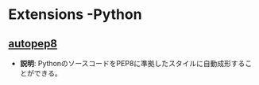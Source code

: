 <!--

Copyright © hellotksan
All rights reserved.
Creative Commons Attribution 4.0 License (International): https://creativecommons.org/licenses/by/4.0/legalcode

-->

# Extensions -Python

## [autopep8](https://marketplace.visualstudio.com/items?itemName=ms-python.autopep8)

- **説明**: PythonのソースコードをPEP8に準拠したスタイルに自動成形することができる。
